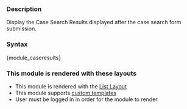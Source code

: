 <div class="description">
<h3 class="skiptoc">Description</h3>
<p>Display the Case Search Results displayed after the case search form submission.</p>
</div>
<div id="syntax">
<h3>Syntax</h3>
<p>{<span>module_caseresults</span>}</p>
</div>
<div id="layouts">
<h3>This module is rendered with these layouts</h3>
<ul>
    <li>This module is rendered with the <a href="http://knowledgebase6.businesscatalyst.com/kb/modules-and-tags-reference/layouts/Cases/cases-list-layout">List Layout</a></li>
    <li>This module supports <a href="http://knowledgebase6.businesscatalyst.com/kb/modules-and-tags-reference/layouts/custom-templates">custom templates</a></li>
    <li>User must be logged in in order for the module to render </li>
</ul>
</div>
